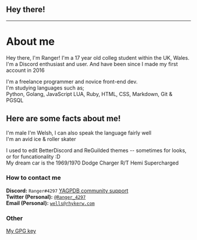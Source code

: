 ## Hey there!

 ---

# About me

Hey there, I'm Ranger!
I'm a 17 year old colleg student within the UK, Wales.  
I'm a Discord enthusiast and user. And have been since I made my first account in 2016   

I'm a freelance programmer and novice front-end dev.<br>
I'm studying languages such as; <br>
Python, Golang, JavaScript LUA, Ruby, HTML, CSS, Markdown, Git & PGSQL

## Here are some facts about me! 

I'm male
I'm Welsh, I can also speak the language fairly well  
I'm an avid ice & roller skater  

I used to edit BetterDiscord and ReGuilded themes -- sometimes for looks, or for funcationality :D  
My dream car is the 1969/1970 Dodge Charger R/T Hemi Supercharged

### How to contact me

**Discord:** `Ranger#4297` [YAGPDB community support](https://discord.com/invite/4udtcA5)  
**Twitter (Personal):** [`@Ranger_4297`](https://twitter.com/Ranger_4297)  
**Email (Personal):** [`wells@rhykerw.com`](mailto:wells@rhykerw.com)

### Other
[My GPG key](https://github.com/Ranger-4297/Ranger-4297/blob/main/public-key.asc)
